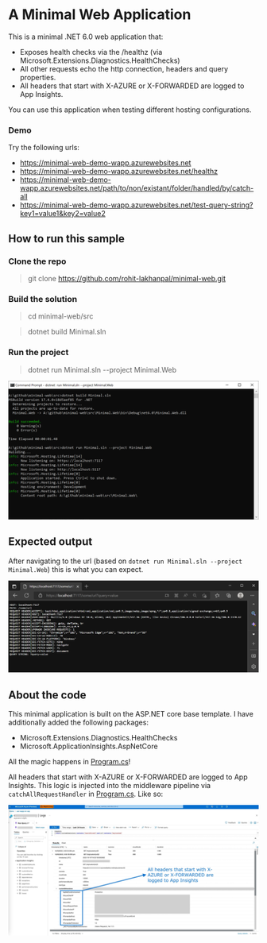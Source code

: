 # A Minimal Web Application
This is a minimal .NET 6.0 web application that:
- Exposes health checks via the /healthz (via Microsoft.Extensions.Diagnostics.HealthChecks)
- All other requests echo the http connection, headers and query properties.
- All headers that start with X-AZURE or X-FORWARDED are logged to App Insights.

You can use this application when testing different hosting configurations.

### Demo
Try the following urls:
- https://minimal-web-demo-wapp.azurewebsites.net
- https://minimal-web-demo-wapp.azurewebsites.net/healthz
- https://minimal-web-demo-wapp.azurewebsites.net/path/to/non/existant/folder/handled/by/catch-all
- https://minimal-web-demo-wapp.azurewebsites.net/test-query-string?key1=value1&key2=value2

## How to run this sample
### Clone the repo
> git clone https://github.com/rohit-lakhanpal/minimal-web.git

### Build the solution
> cd minimal-web/src

> dotnet build Minimal.sln

### Run the project
> dotnet run Minimal.sln --project Minimal.Web

![Run Output](docs/run.png)

## Expected output
After navigating to the url (based on `dotnet run Minimal.sln --project Minimal.Web`) this is what you can expect.

![Catch-all Response Image](docs/preview.png)

## About the code
This minimal application is built on the ASP.NET core base template. I have additionally added the following packages:
- Microsoft.Extensions.Diagnostics.HealthChecks
- Microsoft.ApplicationInsights.AspNetCore

All the magic happens in [Program.cs](src/Minimal.Web/Program.cs)!

All headers that start with X-AZURE or X-FORWARDED are logged to App Insights. This logic is injected into the middleware pipeline via `catchAllRequestHandler` in [Program.cs](src/Minimal.Web/Program.cs). Like so:

![Catch-all Response Image](docs/headers.png)